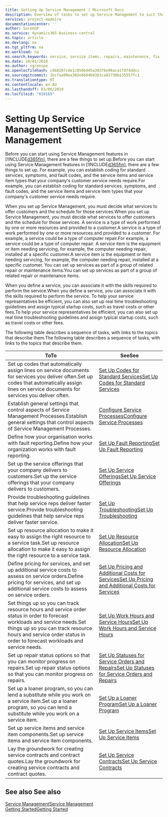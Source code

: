 ```yaml
---
title: Setting Up Service Management | Microsoft Docs
description: Overview of tasks to set up Service Management to suit the way that your organisations manages its services.
services: project-madeira
documentationcenter: ''
author: SorenGP
ms.service: dynamics365-business-central
ms.topic: article
ms.devlang: na
ms.tgt_pltfrm: na
ms.workload: na
ms.search.keywords: service, service items, repairs, maintenance, fix
ms.date: 10/01/2018
ms.author: sgroespe
ms.openlocfilehash: c4b8287c8e1c056bd45a30376e96aca1f8f4ddcc
ms.sourcegitcommit: 1bcfaa99ea302e6b84b8361ca02730b135557fc1
ms.translationtype: HT
ms.contentlocale: en-AU
ms.lasthandoff: 03/08/2019
ms.locfileid: "810165"
---
```

# <a name="setting-up-service-management"></a><span data-ttu-id="abcac-103">Setting Up Service Management</span><span class="sxs-lookup"><span data-stu-id="abcac-103">Setting Up Service Management</span></span>
<span data-ttu-id="abcac-104">Before you can start using Service Management features in [!INCLUDE[d365fin](includes/d365fin_md.md)], there are a few things to set up.</span><span class="sxs-lookup"><span data-stu-id="abcac-104">Before you can start using Service Management features in [!INCLUDE[d365fin](includes/d365fin_md.md)], there are a few things to set up.</span></span> <span data-ttu-id="abcac-105">For example, you can establish coding for standard services, symptoms, and fault codes, and the service items and service item types that your company's customer service needs require.</span><span class="sxs-lookup"><span data-stu-id="abcac-105">For example, you can establish coding for standard services, symptoms, and fault codes, and the service items and service item types that your company's customer service needs require.</span></span>  

<span data-ttu-id="abcac-106">When you set up Service Management, you must decide what services to offer customers and the schedule for those services.</span><span class="sxs-lookup"><span data-stu-id="abcac-106">When you set up Service Management, you must decide what services to offer customers and the schedule for those services.</span></span> <span data-ttu-id="abcac-107">A service is a type of work performed by one or more resources and provided to a customer.</span><span class="sxs-lookup"><span data-stu-id="abcac-107">A service is a type of work performed by one or more resources and provided to a customer.</span></span> <span data-ttu-id="abcac-108">For example, a service could be a type of computer repair.</span><span class="sxs-lookup"><span data-stu-id="abcac-108">For example, a service could be a type of computer repair.</span></span> <span data-ttu-id="abcac-109">A service item is the equipment or item needing servicing, for example, the computer needing repair, installed at a specific customer.</span><span class="sxs-lookup"><span data-stu-id="abcac-109">A service item is the equipment or item needing servicing, for example, the computer needing repair, installed at a specific customer.</span></span> <span data-ttu-id="abcac-110">You can set up services as part of a group of related repair or maintenance items.</span><span class="sxs-lookup"><span data-stu-id="abcac-110">You can set up services as part of a group of related repair or maintenance items.</span></span>  
  
<span data-ttu-id="abcac-111">When you define a service, you can associate it with the skills required to perform the service.</span><span class="sxs-lookup"><span data-stu-id="abcac-111">When you define a service, you can associate it with the skills required to perform the service.</span></span> <span data-ttu-id="abcac-112">To help your service representatives be efficient, you can also set up real time troubleshooting guidelines and assign typical startup costs, such as travel costs or other fees.</span><span class="sxs-lookup"><span data-stu-id="abcac-112">To help your service representatives be efficient, you can also set up real time troubleshooting guidelines and assign typical startup costs, such as travel costs or other fees.</span></span>  

<span data-ttu-id="abcac-113">The following table describes a sequence of tasks, with links to the topics that describe them.</span><span class="sxs-lookup"><span data-stu-id="abcac-113">The following table describes a sequence of tasks, with links to the topics that describe them.</span></span>  
  
| <span data-ttu-id="abcac-114">To</span><span class="sxs-lookup"><span data-stu-id="abcac-114">To</span></span> | <span data-ttu-id="abcac-115">See</span><span class="sxs-lookup"><span data-stu-id="abcac-115">See</span></span> |
| --- | --- |
| <span data-ttu-id="abcac-116">Set up codes that automatically assign lines on service documents for services you deliver often.</span><span class="sxs-lookup"><span data-stu-id="abcac-116">Set up codes that automatically assign lines on service documents for services you deliver often.</span></span> |[<span data-ttu-id="abcac-117">Set Up Codes for Standard Services</span><span class="sxs-lookup"><span data-stu-id="abcac-117">Set Up Codes for Standard Services</span></span>](service-how-setup-service-coding.md)|
| <span data-ttu-id="abcac-118">Establish general settings that control aspects of Service Management Processes.</span><span class="sxs-lookup"><span data-stu-id="abcac-118">Establish general settings that control aspects of Service Management Processes.</span></span>|[<span data-ttu-id="abcac-119">Configure Service Processes</span><span class="sxs-lookup"><span data-stu-id="abcac-119">Configure Service Processes</span></span>](service-setup-service-processes.md)|
| <span data-ttu-id="abcac-120">Define how your organisation works with fault reporting.</span><span class="sxs-lookup"><span data-stu-id="abcac-120">Define how your organization works with fault reporting.</span></span> |[<span data-ttu-id="abcac-121">Set Up Fault Reporting</span><span class="sxs-lookup"><span data-stu-id="abcac-121">Set Up Fault Reporting</span></span>](service-how-setup-fault-reporting.md) |
| <span data-ttu-id="abcac-122">Set up the service offerings that your company delivers to customers.</span><span class="sxs-lookup"><span data-stu-id="abcac-122">Set up the service offerings that your company delivers to customers.</span></span>|[<span data-ttu-id="abcac-123">Set Up Service Offerings</span><span class="sxs-lookup"><span data-stu-id="abcac-123">Set Up Service Offerings</span></span>](service-how-setup-service-offerings.md)|
| <span data-ttu-id="abcac-124">Provide troubleshooting guidelines that help service reps deliver faster service.</span><span class="sxs-lookup"><span data-stu-id="abcac-124">Provide troubleshooting guidelines that help service reps deliver faster service.</span></span> |[<span data-ttu-id="abcac-125">Set Up Troubleshooting</span><span class="sxs-lookup"><span data-stu-id="abcac-125">Set Up Troubleshooting</span></span>](service-how-setup-troubleshooting.md) |
| <span data-ttu-id="abcac-126">Set up resource allocation to make it easy to assign the right resource to a service task.</span><span class="sxs-lookup"><span data-stu-id="abcac-126">Set up resource allocation to make it easy to assign the right resource to a service task.</span></span> |[<span data-ttu-id="abcac-127">Set Up Resource Allocation</span><span class="sxs-lookup"><span data-stu-id="abcac-127">Set Up Resource Allocation</span></span>](service-how-setup-resource-allocation.md) |
| <span data-ttu-id="abcac-128">Define pricing for services, and set up additional service costs to assess on service orders.</span><span class="sxs-lookup"><span data-stu-id="abcac-128">Define pricing for services, and set up additional service costs to assess on service orders.</span></span> |[<span data-ttu-id="abcac-129">Set Up Pricing and Additional Costs for Services</span><span class="sxs-lookup"><span data-stu-id="abcac-129">Set Up Pricing and Additional Costs for Services</span></span>](service-how-setup-service-costs-pricing.md)|
| <span data-ttu-id="abcac-130">Set things up so you can track resource hours and service order status in order to forecast workloads and service needs.</span><span class="sxs-lookup"><span data-stu-id="abcac-130">Set things up so you can track resource hours and service order status in order to forecast workloads and service needs.</span></span>|[<span data-ttu-id="abcac-131">Set Up Work Hours and Service Hours</span><span class="sxs-lookup"><span data-stu-id="abcac-131">Set Up Work Hours and Service Hours</span></span>](service-how-setup-work-service-hours.md)|
| <span data-ttu-id="abcac-132">Set up repair status options so that you can monitor progress on repairs.</span><span class="sxs-lookup"><span data-stu-id="abcac-132">Set up repair status options so that you can monitor progress on repairs.</span></span> | [<span data-ttu-id="abcac-133">Set Up Statuses for Service Orders and Repairs</span><span class="sxs-lookup"><span data-stu-id="abcac-133">Set Up Statuses for Service Orders and Repairs</span></span>](service-order-repair-status.md)|
| <span data-ttu-id="abcac-134">Set up a loaner program, so you can lend a substitute while you work on a service item.</span><span class="sxs-lookup"><span data-stu-id="abcac-134">Set up a loaner program, so you can lend a substitute while you work on a service item.</span></span> |[<span data-ttu-id="abcac-135">Set Up a Loaner Program</span><span class="sxs-lookup"><span data-stu-id="abcac-135">Set Up a Loaner Program</span></span>](service-how-setup-loaner-program.md) |
| <span data-ttu-id="abcac-136">Set up service items and service item components.</span><span class="sxs-lookup"><span data-stu-id="abcac-136">Set up service items and service item components.</span></span> |[<span data-ttu-id="abcac-137">Set Up Service Items</span><span class="sxs-lookup"><span data-stu-id="abcac-137">Set Up Service Items</span></span>](service-how-setup-service-items.md) |
| <span data-ttu-id="abcac-138">Lay the groundwork for creating service contracts and contract quotes.</span><span class="sxs-lookup"><span data-stu-id="abcac-138">Lay the groundwork for creating service contracts and contract quotes.</span></span> |[<span data-ttu-id="abcac-139">Set Up Service Contracts</span><span class="sxs-lookup"><span data-stu-id="abcac-139">Set Up Service Contracts</span></span>](service-how-setup-service-contracts.md) |

## <a name="see-also"></a><span data-ttu-id="abcac-140">See also </span><span class="sxs-lookup"><span data-stu-id="abcac-140">See also</span></span>
[<span data-ttu-id="abcac-141">Service Management</span><span class="sxs-lookup"><span data-stu-id="abcac-141">Service Management</span></span>](service-service.md)  
[<span data-ttu-id="abcac-142">Getting Started</span><span class="sxs-lookup"><span data-stu-id="abcac-142">Getting Started</span></span>](product-get-started.md)  
